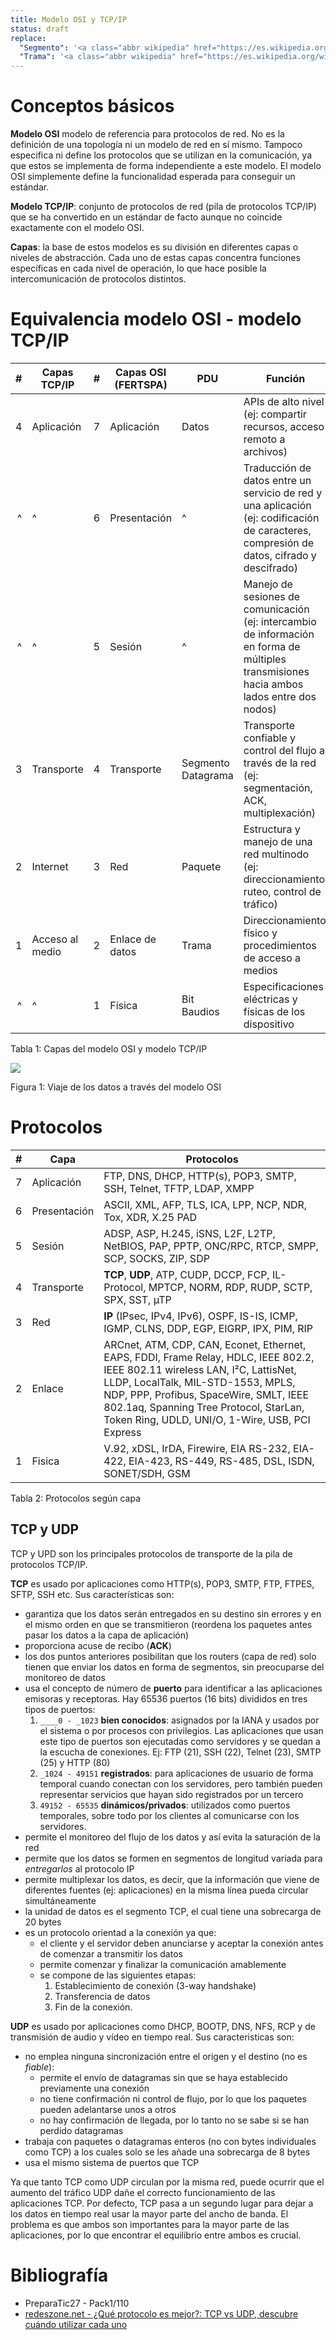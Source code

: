 ```yaml
---
title: Modelo OSI y TCP/IP
status: draft
replace:
  "Segmento": '<a class="abbr wikipedia" href="https://es.wikipedia.org/wiki/Segmentaci%C3%B3n_de_paquetes">Segmento</a>'
  "Trama": '<a class="abbr wikipedia" href="https://es.wikipedia.org/wiki/Trama_de_red">Trama</a>'
---
```


# Conceptos básicos

**Modelo OSI** modelo de referencia para protocolos de red.
No es la definición de una topología ni un modelo de red en sí mismo.
Tampoco especifica ni define los protocolos que se utilizan en la comunicación,
ya que estos se implementa de forma independiente a este modelo.
El modelo OSI simplemente define la funcionalidad esperada para conseguir un estándar.

**Modelo TCP/IP**: conjunto de protocolos de red (pila de protocolos TCP/IP)
que se ha convertido en un estándar de facto aunque no coincide exactamente con el modelo OSI.

**Capas**: la base de estos modelos es su división en diferentes capas o niveles
de abstracción. Cada uno de estas capas concentra funciones específicas en cada
nivel de operación, lo que hace posible la intercomunicación de protocolos
distintos.

# Equivalencia modelo OSI - modelo TCP/IP

| # | Capas TCP/IP    | # | Capas OSI<br/>(FERTSPA) | PDU             | Función |
|--:|-----------------|--:|-------------------------|-----------------|---------|
| 4 | Aplicación      | 7 | Aplicación              | Datos           | APIs de alto nivel<br/>(ej: compartir recursos, acceso remoto a archivos) |
| ^ | ^               | 6 | Presentación            | ^               | Traducción de datos entre un servicio de red y una aplicación<br/>(ej: codificación de caracteres, compresión de datos, cifrado y descifrado) |
| ^ | ^               | 5 | Sesión                  | ^               | Manejo de sesiones de comunicación<br/>(ej: intercambio de información en forma de múltiples transmisiones hacia ambos lados entre dos nodos) |
| 3 | Transporte      | 4 | Transporte              | Segmento<br/>Datagrama | Transporte confiable y control del flujo a través de la red<br/>(ej: segmentación, ACK, multiplexación) |
| 2 | Internet        | 3 | Red                     | Paquete         | Estructura y manejo de una red multinodo<br/>(ej: direccionamiento, ruteo, control de tráfico) |
| 1 | Acceso al medio | 2 | Enlace de datos         | Trama           | Direccionamiento físico y procedimientos de acceso a medios  |
| ^ | ^               | 1 | Física                  | Bit<br/>Baudios | Especificaciones eléctricas y físicas de los dispositivo |

Tabla 1: Capas del modelo OSI y modelo TCP/IP

![](https://upload.wikimedia.org/wikipedia/commons/f/fc/PDUs.PNG)

Figura 1: Viaje de los datos a través del modelo OSI

# Protocolos

| # | Capa         | Protocolos |
|--:|--------------|------------|
| 7 | Aplicación   | FTP, DNS, DHCP, HTTP(s), POP3, SMTP, SSH, Telnet, TFTP, LDAP, XMPP |
| 6 | Presentación | ASCII, XML, AFP, TLS, ICA, LPP, NCP, NDR, Tox, XDR, X.25 PAD |
| 5 | Sesión       | ADSP, ASP, H.245, iSNS, L2F, L2TP, NetBIOS, PAP, PPTP, ONC/RPC, RTCP, SMPP, SCP, SOCKS, ZIP, SDP |
| 4 | Transporte   | **TCP**, **UDP**, ATP, CUDP, DCCP, FCP, IL-Protocol, MPTCP, NORM, RDP, RUDP, SCTP, SPX, SST, µTP |
| 3 | Red          | **IP** (IPsec, IPv4, IPv6), OSPF, IS-IS, ICMP, IGMP, CLNS, DDP, EGP, EIGRP, IPX, PIM, RIP |
| 2 | Enlace       | ARCnet, ATM, CDP, CAN, Econet, Ethernet, EAPS, FDDI, Frame Relay, HDLC, IEEE 802.2, IEEE 802.11 wireless LAN, I²C, LattisNet, LLDP, LocalTalk, MIL-STD-1553, MPLS, NDP, PPP, Profibus, SpaceWire, SMLT, IEEE 802.1aq, Spanning Tree Protocol, StarLan, Token Ring, UDLD, UNI/O, 1-Wire, USB, PCI Express |
| 1 | Fisica       | V.92, xDSL, IrDA, Firewire, EIA RS-232, EIA-422, EIA-423, RS-449, RS-485, DSL, ISDN, SONET/SDH, GSM |

Tabla 2: Protocolos según capa

## TCP y UDP

TCP y UPD son los principales protocolos de transporte de la pila de protocolos TCP/IP.

**TCP** es usado por aplicaciones como HTTP(s), POP3, SMTP, FTP, FTPES, SFTP, SSH etc.
Sus características son:

* garantiza que los datos serán entregados en su destino sin errores y en el mismo
orden en que se transmitieron (reordena los paquetes antes pasar los datos a la capa de aplicación)
* proporciona acuse de recibo (**ACK**)
* los dos puntos anteriores posibilitan que los routers (capa de red) solo tienen
que enviar los datos en forma de segmentos, sin preocuparse del monitoreo de datos
* usa el concepto de número de **puerto** para identificar a las aplicaciones emisoras y receptoras. Hay 65536 puertos (16 bits) divididos en tres tipos de puertos:
    1. `____0 - _1023` **bien conocidos**: asignados por la IANA y usados por el sistema o por procesos con privilegios.
    Las aplicaciones que usan este tipo de puertos son ejecutadas como servidores y se quedan a la escucha de conexiones.
    Ej: FTP (21), SSH (22), Telnet (23), SMTP (25) y HTTP (80)
    2. `_1024 - 49151` **registrados**: para aplicaciones de usuario de forma temporal cuando conectan con los servidores, pero también pueden representar servicios que hayan sido registrados por un tercero
    3. `49152 - 65535` **dinámicos/privados**: utilizados como puertos temporales, sobre todo por los clientes al comunicarse con los servidores.
* permite el monitoreo del flujo de los datos y así evita la saturación de la red
* permite que los datos se formen en segmentos de longitud variada para *entregarlos* al protocolo IP
* permite multiplexar los datos, es decir, que la información que viene de diferentes fuentes (ej: aplicaciones) en la misma línea pueda circular simultáneamente
* la unidad de datos es el segmento TCP, el cual tiene una sobrecarga de 20 bytes
* es un protocolo orientad a la conexión ya que:
    * el cliente y el servidor deben anunciarse y aceptar la conexión antes de comenzar a transmitir los datos
    * permite comenzar y finalizar la comunicación amablemente
    * se compone de las siguientes etapas:
        1. Establecimiento de conexión (3-way handshake)
        2. Transferencia de datos
        3. Fin de la conexión.

**UDP** es usado por aplicaciones como DHCP, BOOTP, DNS, NFS, RCP y de transmisión de audio
y vídeo en tiempo real. Sus caracteristicas son:

* no emplea ninguna sincronización entre el origen y el destino (no es *fiable*):
    * permite el envío de datagramas sin que se haya establecido previamente una conexión
    * no tiene confirmación ni control de flujo, por lo que los paquetes pueden adelantarse unos a otros
    * no hay confirmación de llegada, por lo tanto no se sabe si se han perdido datagramas
* trabaja con paquetes o datagramas enteros (no con bytes individuales como TCP) a los cuales solo se les añade una sobrecarga de 8 bytes
* usa el mismo sistema de puertos que TCP

Ya que tanto TCP como UDP circulan por la misma red, puede ocurrir que el aumento
del tráfico UDP dañe el correcto funcionamiento de las aplicaciones TCP.
Por defecto, TCP pasa a un segundo lugar para dejar a los datos en tiempo real
usar la mayor parte del ancho de banda. El problema es que ambos son importantes
para la mayor parte de las aplicaciones, por lo que encontrar el equilibrio entre
ambos es crucial. 

# Bibliografía

* PreparaTic27 - Pack1/110
* [redeszone.net - ¿Qué protocolo es mejor?: TCP vs UDP, descubre cuándo utilizar cada uno](https://www.redeszone.net/tutoriales/internet/tcp-udp-caracteristicas-uso-diferencias/)
